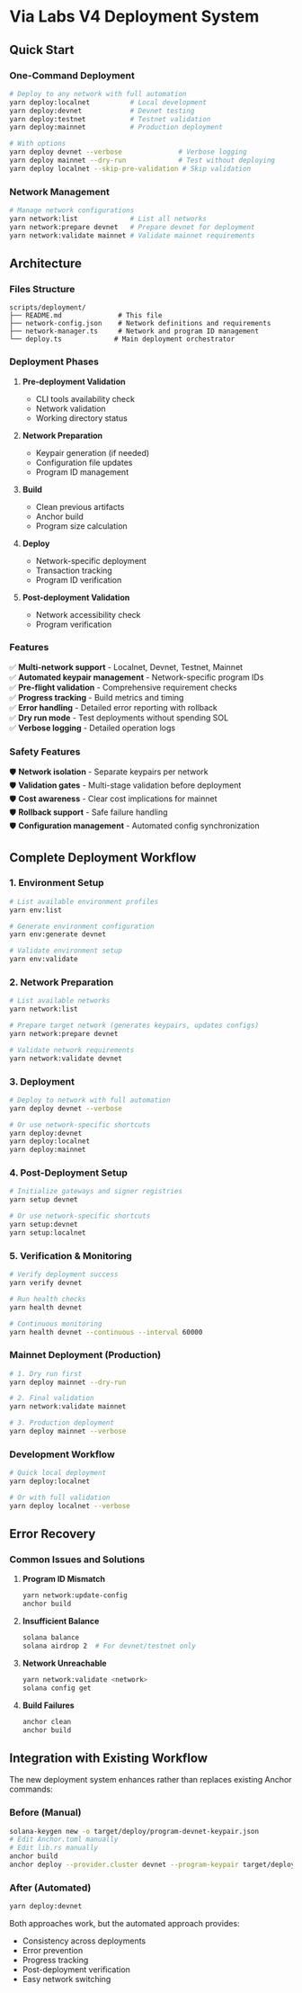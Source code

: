 # Via Labs V4 Deployment System

## Quick Start

### One-Command Deployment
```bash
# Deploy to any network with full automation
yarn deploy:localnet          # Local development
yarn deploy:devnet            # Devnet testing
yarn deploy:testnet           # Testnet validation
yarn deploy:mainnet           # Production deployment

# With options
yarn deploy devnet --verbose              # Verbose logging
yarn deploy mainnet --dry-run             # Test without deploying
yarn deploy localnet --skip-pre-validation # Skip validation
```

### Network Management
```bash
# Manage network configurations
yarn network:list             # List all networks
yarn network:prepare devnet   # Prepare devnet for deployment
yarn network:validate mainnet # Validate mainnet requirements
```

## Architecture

### Files Structure
```
scripts/deployment/
├── README.md              # This file
├── network-config.json    # Network definitions and requirements
├── network-manager.ts     # Network and program ID management
└── deploy.ts             # Main deployment orchestrator
```

### Deployment Phases

1. **Pre-deployment Validation**
   - CLI tools availability check
   - Network validation
   - Working directory status

2. **Network Preparation** 
   - Keypair generation (if needed)
   - Configuration file updates
   - Program ID management

3. **Build**
   - Clean previous artifacts
   - Anchor build
   - Program size calculation

4. **Deploy**
   - Network-specific deployment
   - Transaction tracking
   - Program ID verification

5. **Post-deployment Validation**
   - Network accessibility check
   - Program verification

### Features

✅ **Multi-network support** - Localnet, Devnet, Testnet, Mainnet  
✅ **Automated keypair management** - Network-specific program IDs  
✅ **Pre-flight validation** - Comprehensive requirement checks  
✅ **Progress tracking** - Build metrics and timing  
✅ **Error handling** - Detailed error reporting with rollback  
✅ **Dry run mode** - Test deployments without spending SOL  
✅ **Verbose logging** - Detailed operation logs  

### Safety Features

🛡️ **Network isolation** - Separate keypairs per network  
🛡️ **Validation gates** - Multi-stage validation before deployment  
🛡️ **Cost awareness** - Clear cost implications for mainnet  
🛡️ **Rollback support** - Safe failure handling  
🛡️ **Configuration management** - Automated config synchronization  

## Complete Deployment Workflow

### 1. Environment Setup
```bash
# List available environment profiles
yarn env:list

# Generate environment configuration
yarn env:generate devnet

# Validate environment setup
yarn env:validate
```

### 2. Network Preparation  
```bash
# List available networks
yarn network:list

# Prepare target network (generates keypairs, updates configs)
yarn network:prepare devnet

# Validate network requirements
yarn network:validate devnet
```

### 3. Deployment
```bash
# Deploy to network with full automation
yarn deploy devnet --verbose

# Or use network-specific shortcuts
yarn deploy:devnet
yarn deploy:localnet
yarn deploy:mainnet
```

### 4. Post-Deployment Setup
```bash
# Initialize gateways and signer registries
yarn setup devnet

# Or use network-specific shortcuts
yarn setup:devnet
yarn setup:localnet
```

### 5. Verification & Monitoring
```bash
# Verify deployment success
yarn verify devnet

# Run health checks
yarn health devnet

# Continuous monitoring
yarn health devnet --continuous --interval 60000
```

### Mainnet Deployment (Production)
```bash
# 1. Dry run first
yarn deploy mainnet --dry-run

# 2. Final validation
yarn network:validate mainnet

# 3. Production deployment
yarn deploy mainnet --verbose
```

### Development Workflow
```bash
# Quick local deployment
yarn deploy:localnet

# Or with full validation
yarn deploy localnet --verbose
```

## Error Recovery

### Common Issues and Solutions

1. **Program ID Mismatch**
   ```bash
   yarn network:update-config
   anchor build
   ```

2. **Insufficient Balance**
   ```bash
   solana balance
   solana airdrop 2  # For devnet/testnet only
   ```

3. **Network Unreachable**
   ```bash
   yarn network:validate <network>
   solana config get
   ```

4. **Build Failures**
   ```bash
   anchor clean
   anchor build
   ```

## Integration with Existing Workflow

The new deployment system enhances rather than replaces existing Anchor commands:

### Before (Manual)
```bash
solana-keygen new -o target/deploy/program-devnet-keypair.json
# Edit Anchor.toml manually
# Edit lib.rs manually  
anchor build
anchor deploy --provider.cluster devnet --program-keypair target/deploy/program-devnet-keypair.json
```

### After (Automated)
```bash
yarn deploy:devnet
```

Both approaches work, but the automated approach provides:
- Consistency across deployments
- Error prevention
- Progress tracking
- Post-deployment verification
- Easy network switching